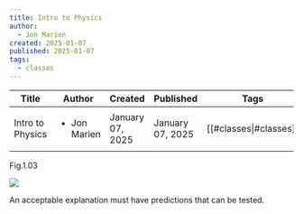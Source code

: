 ```yaml
---
title: Intro to Physics
author:
  - Jon Marien
created: 2025-01-07
published: 2025-01-07
tags:
  - classes
---
```


| Title            | Author                       | Created          | Published        | Tags                   |
| ---------------- | ---------------------------- | ---------------- | ---------------- | ---------------------- |
| Intro to Physics | <ul><li>Jon Marien</li></ul> | January 07, 2025 | January 07, 2025 | [[#classes\|#classes]] |

Fig.1.03

![](Week%201%20-%20intro%20to%20physics%20class_2.jpg)

An acceptable explanation must have predictions that can be tested\.
